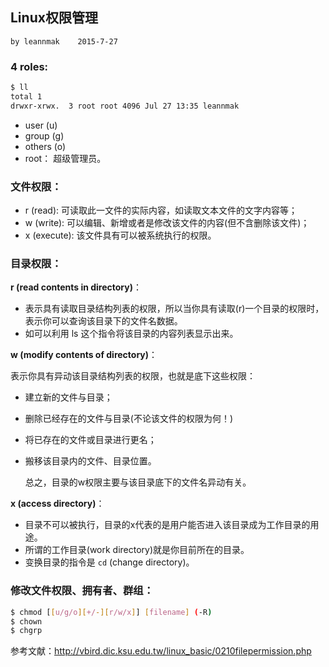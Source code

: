 ## Linux权限管理

    by leannmak    2015-7-27

### 4 roles:

```bash
$ ll
total 1
drwxr-xrwx.  3 root root 4096 Jul 27 13:35 leannmak
```
* user (u)
* group (g)
* others (o)
* root： 超级管理员。

### 文件权限：

* r (read): 可读取此一文件的实际内容，如读取文本文件的文字内容等；
* w (write): 可以编辑、新增或者是修改该文件的内容(但不含删除该文件)；
* x (execute): 该文件具有可以被系统执行的权限。

### 目录权限：

**r (read contents in directory)**：

* 表示具有读取目录结构列表的权限，所以当你具有读取(r)一个目录的权限时，表示你可以查询该目录下的文件名数据。
* 如可以利用 ls 这个指令将该目录的内容列表显示出来。

**w (modify contents of directory)**：

表示你具有异动该目录结构列表的权限，也就是底下这些权限：

* 建立新的文件与目录；
* 删除已经存在的文件与目录(不论该文件的权限为何！)
* 将已存在的文件或目录进行更名；
* 搬移该目录内的文件、目录位置。

    总之，目录的w权限主要与该目录底下的文件名异动有关。

**x (access directory)**：

* 目录不可以被执行，目录的x代表的是用户能否进入该目录成为工作目录的用途。
* 所谓的工作目录(work directory)就是你目前所在的目录。
* 变换目录的指令是 `cd` (change directory)。

### 修改文件权限、拥有者、群组：

```bash
$ chmod [[u/g/o][+/-][r/w/x]] [filename] (-R)
$ chown
$ chgrp
```

参考文献：http://vbird.dic.ksu.edu.tw/linux_basic/0210filepermission.php

